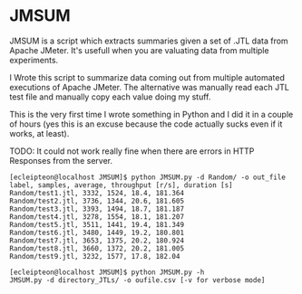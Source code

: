 # JMSUM
JMSUM is a script which extracts summaries given a set of .JTL data from Apache JMeter. It's usefull when you are valuating data from multiple experiments. 

I Wrote this script to summarize data coming out from multiple automated executions of Apache JMeter. The alternative was manually read each JTL test file and manually copy each value doing my stuff.

This is the very first time I wrote something in Python and I did it in a couple of hours (yes this is an excuse because the code actually sucks even if it works, at least).

TODO:  It could not work really fine when there are errors in HTTP Responses from the server. 

```
[ecleipteon@localhost JMSUM]$ python JMSUM.py -d Random/ -o out_file 
label, samples, average, throughput [r/s], duration [s]
Random/test1.jtl, 3332, 1524, 18.4, 181.364
Random/test2.jtl, 3736, 1344, 20.6, 181.605
Random/test3.jtl, 3393, 1494, 18.7, 181.187
Random/test4.jtl, 3278, 1554, 18.1, 181.207
Random/test5.jtl, 3511, 1441, 19.4, 181.349
Random/test6.jtl, 3480, 1449, 19.2, 180.801
Random/test7.jtl, 3653, 1375, 20.2, 180.924
Random/test8.jtl, 3660, 1372, 20.2, 181.005
Random/test9.jtl, 3232, 1577, 17.8, 182.04
``````
``````
[ecleipteon@localhost JMSUM]$ python JMSUM.py -h
JMSUM.py -d directory_JTLs/ -o oufile.csv [-v for verbose mode] 
``````
